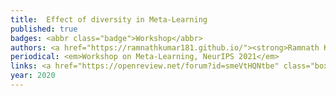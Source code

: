 ```yaml
---
title: 	Effect of diversity in Meta-Learning
published: true
badges: <abbr class="badge">Workshop</abbr>
authors: <a href="https://ramnathkumar181.github.io/"><strong>Ramnath Kumar</strong></a>, <a href="https://tristandeleu.github.io/">Tristan Deleu</a> and <a href="https://yoshuabengio.org/">Yoshua Bengio</a>.
periodical: <em>Workshop on Meta-Learning, NeurIPS 2021</em>
links: <a href="https://openreview.net/forum?id=smeVtHQNtbe" class="boxed" role="button" target="_blank">PDF</a> <a href="https://github.com/RamnathKumar181/Task-Diversity-meta-learning" class="boxed" role="button" target="_blank">Code</a>
year: 2020
---
```

